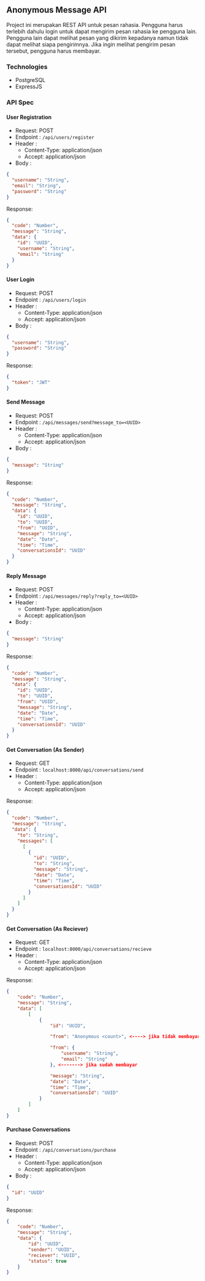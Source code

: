 ## Anonymous Message API

Project ini merupakan REST API untuk pesan rahasia. Pengguna harus terlebih dahulu login untuk dapat mengirim pesan rahasia ke pengguna lain. Pengguna lain dapat melihat pesan yang dikirim kepadanya namun tidak dapat melihat siapa pengirimnya. Jika ingin melihat pengirim pesan tersebut, pengguna harus membayar.

### Technologies

- PostgreSQL
- ExpressJS

### API Spec

#### User Registration

- Request: POST
- Endpoint : `/api/users/register`
- Header :
  - Content-Type: application/json
  - Accept: application/json
- Body :

```json
{
  "username": "String",
  "email": "String",
  "password": "String"
}
```

Response:

```json
{
  "code": "Number",
  "message": "String",
  "data": {
    "id": "UUID",
    "username": "String",
    "email": "String"
  }
}
```

#### User Login

- Request: POST
- Endpoint : `/api/users/login`
- Header :
  - Content-Type: application/json
  - Accept: application/json
- Body :

```json
{
  "username": "String",
  "password": "String"
}
```

Response:

```json
{
  "token": "JWT"
}
```

#### Send Message

- Request: POST
- Endpoint : `/api/messages/send?message_to=<UUID>`
- Header :
  - Content-Type: application/json
  - Accept: application/json
- Body :

```json
{
  "message": "String"
}
```

Response:

```json
{
  "code": "Number",
  "message": "String",
  "data": {
    "id": "UUID",
    "to": "UUID",
    "from": "UUID",
    "message": "String",
    "date": "Date",
    "time": "Time",
    "conversationsId": "UUID"
  }
}
```

#### Reply Message

- Request: POST
- Endpoint : `/api/messages/reply?reply_to=<UUID>`
- Header :
  - Content-Type: application/json
  - Accept: application/json
- Body :

```json
{
  "message": "String"
}
```

Response:

```json
{
  "code": "Number",
  "message": "String",
  "data": {
    "id": "UUID",
    "to": "UUID",
    "from": "UUID",
    "message": "String",
    "date": "Date",
    "time": "Time",
    "conversationsId": "UUID"
  }
}
```

#### Get Conversation (As Sender)

- Request: GET
- Endpoint : `localhost:8000/api/conversations/send`
- Header :
  - Content-Type: application/json
  - Accept: application/json

Response:

```json
{
  "code": "Number",
  "message": "String",
  "data": {
    "to": "String",
    "messages": [
      [
        {
          "id": "UUID",
          "to": "String",
          "message": "String",
          "date": "Date",
          "time": "Time",
          "conversationsId": "UUID"
        }
      ]
    ]
  }
}
```

#### Get Conversation (As Reciever)

- Request: GET
- Endpoint : `localhost:8000/api/conversations/recieve`
- Header :
  - Content-Type: application/json
  - Accept: application/json

Response:

```json
{
    "code": "Number",
    "message": "String",
    "data": [
        [
            {
                "id": "UUID",

                "from": "Anonymous <count>", <----> jika tidak membayar

                "from": {
                    "username": "String",
                    "email": "String"
                }, <-------> jika sudah membayar

                "message": "String",
                "date": "Date",
                "time": "Time",
                "conversationsId": "UUID"
            }
        ]
    ]
}
```

#### Purchase Conversations

- Request: POST
- Endpoint : `/api/conversations/purchase`
- Header :
  - Content-Type: application/json
  - Accept: application/json
- Body :

```json
{
  "id": "UUID"
}
```

Response:

```json
{
    "code": "Number",
    "message": "String",
    "data": {
        "id": "UUID",
        "sender": "UUID",
        "reciever": "UUID",
        "status": true
    }
}
```
